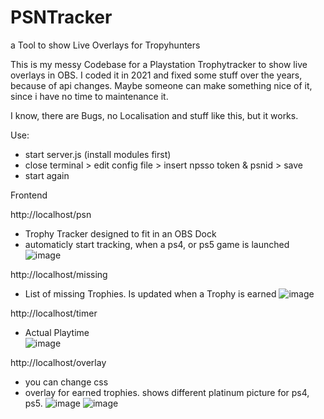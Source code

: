 # PSNTracker
a Tool to show Live Overlays for Tropyhunters

This is my messy Codebase for a Playstation Trophytracker to show live overlays in OBS. I coded it in 2021 and fixed some stuff over the years, because of api changes.
Maybe someone can make something nice of it, since i have no time to maintenance it.

I know, there are Bugs, no Localisation and stuff like this, but it works.

Use:
- start server.js (install modules first)
- close terminal > edit config file > insert npsso token & psnid > save
- start again

Frontend

http://localhost/psn
- Trophy Tracker designed to fit in an OBS Dock
- automaticly start tracking, when a ps4, or ps5 game is launched
![image](https://github.com/user-attachments/assets/1d28df09-5a1b-4cfb-901b-feb5d997f68e)

http://localhost/missing
- List of missing Trophies. Is updated when a Trophy is earned
![image](https://github.com/user-attachments/assets/4363db21-33f9-4a40-be6c-9686ff24cfdd)

http://localhost/timer
- Actual Playtime  
![image](https://github.com/user-attachments/assets/ba442e6e-8371-45bf-985a-365106bc97fe)

http://localhost/overlay
- you can change css
- overlay for earned trophies. shows different platinum picture for ps4, ps5.
![image](https://github.com/user-attachments/assets/79d7f735-c012-4bf7-8ba3-47797a9be816)
![image](https://github.com/user-attachments/assets/e26de516-cf34-442e-a3d7-be0dd977e9dc)







